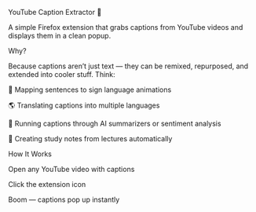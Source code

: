 YouTube Caption Extractor 🚀

A simple Firefox extension that grabs captions from YouTube videos and displays them in a clean popup.

Why?

Because captions aren’t just text — they can be remixed, repurposed, and extended into cooler stuff.
Think:

👐 Mapping sentences to sign language animations

🌎 Translating captions into multiple languages

🧠 Running captions through AI summarizers or sentiment analysis

🎯 Creating study notes from lectures automatically

How It Works

Open any YouTube video with captions

Click the extension icon

Boom — captions pop up instantly
